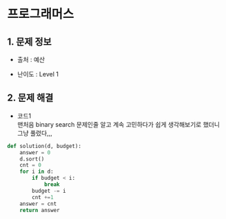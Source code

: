 # 프로그래머스  

## 1. 문제 정보

- 출처 : 예산

- 난이도 : Level 1

## 2. 문제 해결

- 코드1    
맨처음 binary search 문제인줄 알고 계속 고민하다가 쉽게 생각해보기로 했더니 그냥 풀렸다,,,   
```python
def solution(d, budget):
    answer = 0
    d.sort()
    cnt = 0
    for i in d:
        if budget < i:
            break
        budget -= i
        cnt +=1
    answer = cnt
    return answer
```
